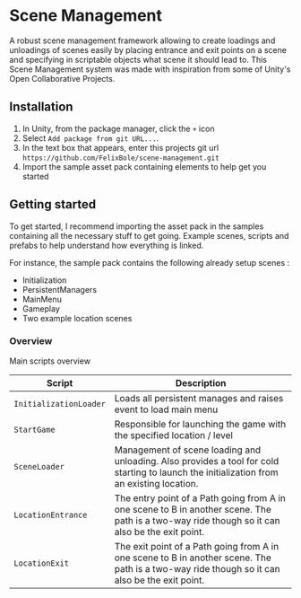 # Scene Management

A robust scene management framework allowing to create loadings and unloadings of scenes easily by placing entrance and exit points on a scene and specifying in scriptable objects what scene it should lead to. This Scene Management system was made with inspiration from some of Unity's Open Collaborative Projects.

## Installation

1. In Unity, from the package manager, click the `+` icon
2. Select `Add package from git URL...`.
3. In the text box that appears, enter this projects git url `https://github.com/FelixBole/scene-management.git` 
4. Import the sample asset pack containing elements to help get you started

## Getting started

To get started, I recommend importing the asset pack in the samples containing all the necessary stuff to get going. Example scenes, scripts and prefabs to help understand how everything is linked.

For instance, the sample pack contains the following already setup scenes :
- Initialization
- PersistentManagers
- MainMenu
- Gameplay
- Two example location scenes

### Overview

Main scripts overview

| Script | Description 
|---|---|
| `InitializationLoader` | Loads all persistent manages and raises event to load main menu
| `StartGame` | Responsible for launching the game with the specified location / level
| `SceneLoader` | Management of scene loading and unloading. Also provides a tool for cold starting to launch the initialization from an existing location.
| `LocationEntrance` | The entry point of a Path going from A in one scene to B in another scene. The path is a two-way ride though so it can also be the exit point.
| `LocationExit` | The exit point of a Path going from A in one scene to B in another scene. The path is a two-way ride though so it can also be the exit point.